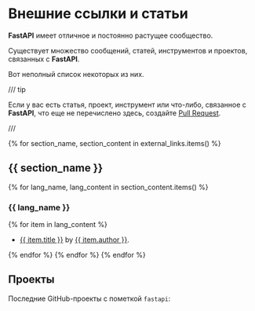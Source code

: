 # Внешние ссылки и статьи

**FastAPI** имеет отличное и постоянно растущее сообщество.

Существует множество сообщений, статей, инструментов и проектов, связанных с **FastAPI**.

Вот неполный список некоторых из них.

/// tip

Если у вас есть статья, проект, инструмент или что-либо, связанное с **FastAPI**, что еще не перечислено здесь, создайте <a href="https://github.com/fastapi/fastapi/edit/master/docs/en/data/external_links.yml" class="external-link" target="_blank">Pull Request</a>.

///

{% for section_name, section_content in external_links.items() %}

## {{ section_name }}

{% for lang_name, lang_content in section_content.items() %}

### {{ lang_name }}

{% for item in lang_content %}

* <a href="{{ item.link }}" class="external-link" target="_blank">{{ item.title }}</a> by <a href="{{ item.author_link }}" class="external-link" target="_blank">{{ item.author }}</a>.

{% endfor %}
{% endfor %}
{% endfor %}

## Проекты

Последние GitHub-проекты с пометкой `fastapi`:

<div class="github-topic-projects">
</div>
